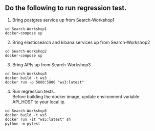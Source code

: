 ## Do the following to run regression test.

1. Bring postgres service up from Search-Workshop1
```
cd Search-Workshop1
docker-compose up
```

2. Bring elasticsearch and kibana services up from Search-Workshop2
```
cd Search-Workshop2
docker-compose up
```

3. Bring APIs up from Search-Workshop3
```
cd Search-Workshop3
docker build -t ws3 .
docker run -p 5000:5000 "ws3:latest"
```

4. Run regression tests.\
Before building the docker image, update environment variable API_HOST to your local ip.
```
cd Search-Workshop5
docker build -t ws5 .
docker run -it "ws5:latest" sh
python -m pytest
```
